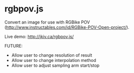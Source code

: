 rgbpov.js
=========

Convert an image for use with RGBike POV (http://www.instructables.com/id/RGBike-POV-Open-project/). 

Live demo: http://jkiv.ca/rgbpov.js/

FUTURE:
- Allow user to change resolution of result
- Allow user to change interpolation method
- Allow user to adjust sampling arm start/stop
